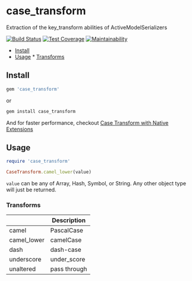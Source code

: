 # case_transform
Extraction of the key_transform abilities of ActiveModelSerializers

[![Build Status](https://travis-ci.org/saiqulhaq/case_transform.svg?branch=master)](https://travis-ci.org/saiqulhaq/case_transform)
[![Test Coverage](https://api.codeclimate.com/v1/badges/0050890b14e7f9165680/test_coverage)](https://codeclimate.com/github/saiqulhaq/case_transform/test_coverage)
[![Maintainability](https://api.codeclimate.com/v1/badges/0050890b14e7f9165680/maintainability)](https://codeclimate.com/github/saiqulhaq/case_transform/maintainability)

<!-- vim-markdown-toc GFM -->

* [Install](#install)
* [Usage](#usage)
        * [Transforms](#transforms)

<!-- vim-markdown-toc -->

## Install

```ruby
gem 'case_transform'
```

or

```bash
gem install case_transform
```

And for faster performance, checkout [Case Transform with Native Extensions](https://github.com/NullVoxPopuli/case_transform-rust-extensions)
## Usage

```ruby
require 'case_transform'

CaseTransform.camel_lower(value)
```

`value` can be any of Array, Hash, Symbol, or String.
Any other object type will just be returned.

### Transforms

| &nbsp; | Description |
| --- | --- |
| camel | PascalCase |
| camel_lower | camelCase |
| dash | dash-case |
| underscore | under_score |
| unaltered | pass through |
